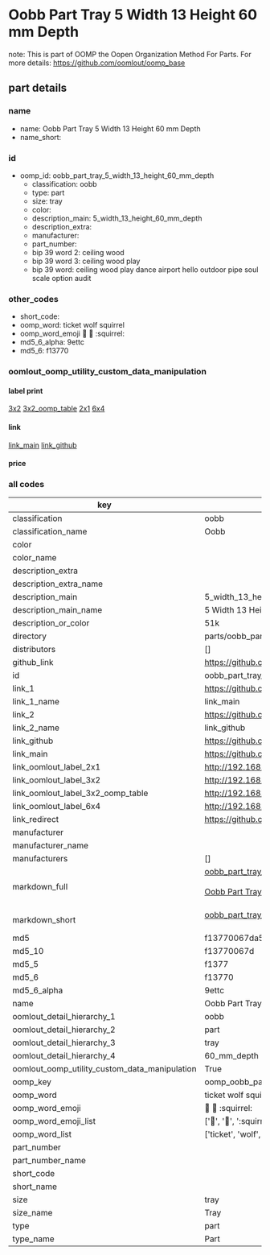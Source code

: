 # Oobb Part Tray 5 Width 13 Height 60 mm Depth  

note: This is part of OOMP the Oopen Organization Method For Parts. For more details: https://github.com/oomlout/oomp_base

##  part details
  







### name
* name: Oobb Part Tray 5 Width 13 Height 60 mm Depth
* name_short: 
### id
* oomp_id: oobb_part_tray_5_width_13_height_60_mm_depth
  * classification: oobb
  * type: part
  * size: tray
  * color: 
  * description_main: 5_width_13_height_60_mm_depth
  * description_extra: 
  * manufacturer: 
  * part_number: 
  * bip 39 word 2: ceiling wood
  * bip 39 word 3: ceiling wood play
  * bip 39 word: ceiling wood play dance airport hello outdoor pipe soul scale option audit

### other_codes
* short_code: 
* oomp_word: ticket wolf squirrel
* oomp_word_emoji :ticket: :wolf: :squirrel:
* md5_6_alpha: 9ettc
* md5_6: f13770






### oomlout_oomp_utility_custom_data_manipulation
#### label print
[3x2](http://192.168.1.245:1112/?label=oomp%209ettc)
[3x2_oomp_table](http://192.168.1.108:1112/?label=oomp%209ettc)
[2x1](http://192.168.1.242:1112/?label=oomp%209ettc)
[6x4](http://192.168.1.55:1112/?label=oomp%209ettc)    

#### link

[link_main](https://github.com/oomlout/oomlout_oomp_version_1_messy/tree/main/parts/oobb_part_tray_5_width_13_height_60_mm_depth) [link_github](https://github.com/oomlout/oomlout_oomp_version_1_messy/tree/main/parts/oobb_part_tray_5_width_13_height_60_mm_depth)                             

#### price







### all codes 
| key | value |  
| --- | --- |  
| classification | oobb |  
| classification_name | Oobb |  
| color |  |  
| color_name |  |  
| description_extra |  |  
| description_extra_name |  |  
| description_main | 5_width_13_height_60_mm_depth |  
| description_main_name | 5 Width 13 Height 60 mm Depth |  
| description_or_color | 51k |  
| directory | parts/oobb_part_tray_5_width_13_height_60_mm_depth |  
| distributors | [] |  
| github_link | https://github.com/oomlout/oomlout_oomp_part_src/tree/main/parts/oobb_part_tray_5_width_13_height_60_mm_depth |  
| id | oobb_part_tray_5_width_13_height_60_mm_depth |  
| link_1 | https://github.com/oomlout/oomlout_oomp_version_1_messy/tree/main/parts/oobb_part_tray_5_width_13_height_60_mm_depth |  
| link_1_name | link_main |  
| link_2 | https://github.com/oomlout/oomlout_oomp_version_1_messy/tree/main/parts/oobb_part_tray_5_width_13_height_60_mm_depth |  
| link_2_name | link_github |  
| link_github | https://github.com/oomlout/oomlout_oomp_version_1_messy/tree/main/parts/oobb_part_tray_5_width_13_height_60_mm_depth |  
| link_main | https://github.com/oomlout/oomlout_oomp_version_1_messy/tree/main/parts/oobb_part_tray_5_width_13_height_60_mm_depth |  
| link_oomlout_label_2x1 | http://192.168.1.242:1112/?label=oomp%209ettc |  
| link_oomlout_label_3x2 | http://192.168.1.245:1112/?label=oomp%209ettc |  
| link_oomlout_label_3x2_oomp_table | http://192.168.1.108:1112/?label=oomp%209ettc |  
| link_oomlout_label_6x4 | http://192.168.1.55:1112/?label=oomp%209ettc |  
| link_redirect | https://github.com/oomlout/oomlout_oomp_version_1_messy/tree/main/parts/oobb_part_tray_5_width_13_height_60_mm_depth |  
| manufacturer |  |  
| manufacturer_name |  |  
| manufacturers | [] |  
| markdown_full | [oobb_part_tray_5_width_13_height_60_mm_depth](none)<br>[](none)<br>[Oobb Part Tray 5 Width 13 Height 60 Mm Depth](none)<br><br> |  
| markdown_short | [oobb_part_tray_5_width_13_height_60_mm_depth](none)<br><br> |  
| md5 | f13770067da553a5ab02c3754cbf4927 |  
| md5_10 | f13770067d |  
| md5_5 | f1377 |  
| md5_6 | f13770 |  
| md5_6_alpha | 9ettc |  
| name | Oobb Part Tray 5 Width 13 Height 60 mm Depth |  
| oomlout_detail_hierarchy_1 | oobb |  
| oomlout_detail_hierarchy_2 | part |  
| oomlout_detail_hierarchy_3 | tray |  
| oomlout_detail_hierarchy_4 | 60_mm_depth |  
| oomlout_oomp_utility_custom_data_manipulation | True |  
| oomp_key | oomp_oobb_part_tray_5_width_13_height_60_mm_depth |  
| oomp_word | ticket wolf squirrel |  
| oomp_word_emoji | :ticket: :wolf: :squirrel: |  
| oomp_word_emoji_list | [':ticket:', ':wolf:', ':squirrel:'] |  
| oomp_word_list | ['ticket', 'wolf', 'squirrel'] |  
| part_number |  |  
| part_number_name |  |  
| short_code |  |  
| short_name |  |  
| size | tray |  
| size_name | Tray |  
| type | part |  
| type_name | Part |  
